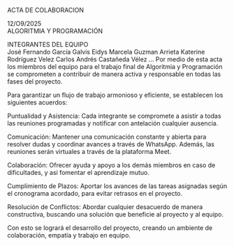 ACTA DE COLABORACION

12/O9/2025	
ALGORITMIA Y PROGRAMACIÓN

INTEGRANTES DEL EQUIPO                                                                                     
José Fernando García Galvis
Eidys Marcela Guzman Arrieta 
Katerine Rodríguez Velez 
Carlos Andrés Castañeda Vélez
…
Por medio de esta acta los miembros del equipo para el trabajo final de Algoritmia y Programación se comprometen a contribuir de manera activa y responsable en todas las fases del proyecto.

Para garantizar un flujo de trabajo armonioso y eficiente, se establecen los siguientes acuerdos:

Puntualidad y Asistencia: Cada integrante se compromete a asistir a todas las reuniones programadas y notificar con antelación cualquier ausencia.

Comunicación: Mantener una comunicación constante y abierta para resolver dudas y coordinar avances a través de WhatsApp. Además, las reuniones serán virtuales a través de la plataforma Meet.

Colaboración: Ofrecer ayuda y apoyo a los demás miembros en caso de dificultades, y así fomentar el aprendizaje mutuo.

Cumplimiento de Plazos: Aportar los avances de las tareas asignadas según el cronograma acordado, para evitar retrasos en el proyecto.

Resolución de Conflictos: Abordar cualquier desacuerdo de manera constructiva, buscando una solución que beneficie al proyecto y al equipo.

Con esto se logrará el desarrollo del proyecto, creando un ambiente de colaboración, empatía y trabajo en equipo.

